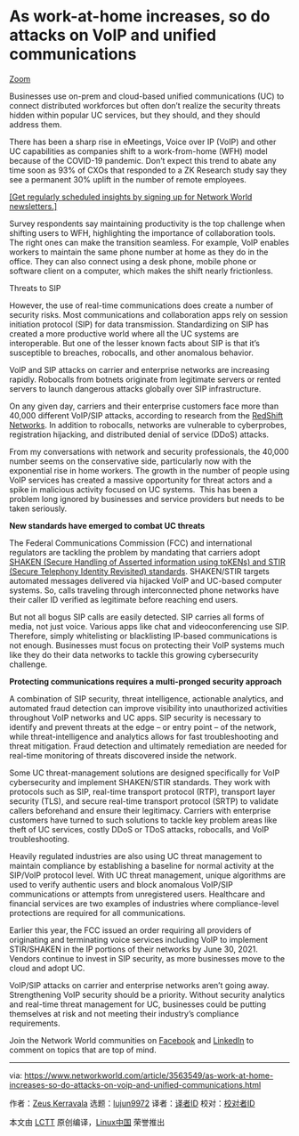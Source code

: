 [#]: collector: (lujun9972)
[#]: translator: ( )
[#]: reviewer: ( )
[#]: publisher: ( )
[#]: url: ( )
[#]: subject: (As work-at-home increases, so do attacks on VoIP and unified communications)
[#]: via: (https://www.networkworld.com/article/3563549/as-work-at-home-increases-so-do-attacks-on-voip-and-unified-communications.html)
[#]: author: (Zeus Kerravala https://www.networkworld.com/author/Zeus-Kerravala/)

As work-at-home increases, so do attacks on VoIP and unified communications
======

[Zoom][1]

Businesses use on-prem and cloud-based unified communications (UC) to connect distributed workforces but often don’t realize the security threats hidden within popular UC services, but they should, and they should address them.

There has been a sharp rise in eMeetings, Voice over IP (VoIP) and other UC capabilities as companies shift to a work-from-home (WFH) model because of the COVID-19 pandemic. Don’t expect this trend to abate any time soon as 93% of CXOs that responded to a ZK Research study say they see a permanent 30% uplift in the number of remote employees.

[[Get regularly scheduled insights by signing up for Network World newsletters.]][2]

Survey respondents say maintaining productivity is the top challenge when shifting users to WFH, highlighting the importance of collaboration tools. The right ones can make the transition seamless. For example, VoIP enables workers to maintain the same phone number at home as they do in the office. They can also connect using a desk phone, mobile phone or software client on a computer, which makes the shift nearly frictionless.

Threats to SIP

However, the use of real-time communications does create a number of security risks. Most communications and collaboration apps rely on session initiation protocol (SIP) for data transmission. Standardizing on SIP has created a more productive world where all the UC systems are interoperable. But one of the lesser known facts about SIP is that it’s susceptible to breaches, robocalls, and other anomalous behavior.

VoIP and SIP attacks on carrier and enterprise networks are increasing rapidly. Robocalls from botnets originate from legitimate servers or rented servers to launch dangerous attacks globally over SIP infrastructure.

On any given day, carriers and their enterprise customers face more than 40,000 different VoIP/SIP attacks, according to research from the [RedShift Networks][3]. In addition to robocalls, networks are vulnerable to cyberprobes, registration hijacking, and distributed denial of service (DDoS) attacks.  

From my conversations with network and security professionals, the 40,000 number seems on the conservative side, particularly now with the exponential rise in home workers. The growth in the number of people using VoIP services has created a massive opportunity for threat actors and a spike in malicious activity focused on UC systems.  This has been a problem long ignored by businesses and service providers but needs to be taken seriously.

**New standards have emerged to combat UC threats**

The Federal Communications Commission (FCC) and international regulators are tackling the problem by mandating that carriers adopt [SHAKEN (Secure Handling of Asserted information using toKENs) and STIR (Secure Telephony Identity Revisited) standards][4]. SHAKEN/STIR targets automated messages delivered via hijacked VoIP and UC-based computer systems. So, calls traveling through interconnected phone networks have their caller ID verified as legitimate before reaching end users.

But not all bogus SIP calls are easily detected. SIP carries all forms of media, not just voice. Various apps like chat and videoconferencing use SIP. Therefore, simply whitelisting or blacklisting IP-based communications is not enough. Businesses must focus on protecting their VoIP systems much like they do their data networks to tackle this growing cybersecurity challenge.

**Protecting communications requires a multi-pronged security approach**

A combination of SIP security, threat intelligence, actionable analytics, and automated fraud detection can improve visibility into unauthorized activities throughout VoIP networks and UC apps. SIP security is necessary to identify and prevent threats at the edge – or entry point – of the network, while threat-intelligence and analytics allows for fast troubleshooting and threat mitigation. Fraud detection and ultimately remediation are needed for real-time monitoring of threats discovered inside the network.

Some UC threat-management solutions are designed specifically for VoIP cybersecurity and implement SHAKEN/STIR standards. They work with protocols such as SIP, real-time transport protocol (RTP), transport layer security (TLS), and secure real-time transport protocol (SRTP) to validate callers beforehand and ensure their legitimacy. Carriers with enterprise customers have turned to such solutions to tackle key problem areas like theft of UC services, costly DDoS or TDoS attacks, robocalls, and VoIP troubleshooting.

Heavily regulated industries are also using UC threat management to maintain compliance by establishing a baseline for normal activity at the SIP/VoIP protocol level. With UC threat management, unique algorithms are used to verify authentic users and block anomalous VoIP/SIP communications or attempts from unregistered users. Healthcare and financial services are two examples of industries where compliance-level protections are required for all communications.

Earlier this year, the FCC issued an order requiring all providers of originating and terminating voice services including VoIP to implement STIR/SHAKEN in the IP portions of their networks by June 30, 2021. Vendors continue to invest in SIP security, as more businesses move to the cloud and adopt UC.

VoIP/SIP attacks on carrier and enterprise networks aren’t going away. Strengthening VoIP security should be a priority. Without security analytics and real-time threat management for UC, businesses could be putting themselves at risk and not meeting their industry’s compliance requirements.

Join the Network World communities on [Facebook][5] and [LinkedIn][6] to comment on topics that are top of mind.

--------------------------------------------------------------------------------

via: https://www.networkworld.com/article/3563549/as-work-at-home-increases-so-do-attacks-on-voip-and-unified-communications.html

作者：[Zeus Kerravala][a]
选题：[lujun9972][b]
译者：[译者ID](https://github.com/译者ID)
校对：[校对者ID](https://github.com/校对者ID)

本文由 [LCTT](https://github.com/LCTT/TranslateProject) 原创编译，[Linux中国](https://linux.cn/) 荣誉推出

[a]: https://www.networkworld.com/author/Zeus-Kerravala/
[b]: https://github.com/lujun9972
[1]: https://zoom.us/docs/en-us/media-kit.html
[2]: https://www.networkworld.com/newsletters/signup.html
[3]: http://www.redshiftnetworks.com/
[4]: https://www.fcc.gov/document/fcc-mandates-stirshaken-combat-spoofed-robocalls
[5]: https://www.facebook.com/NetworkWorld/
[6]: https://www.linkedin.com/company/network-world

